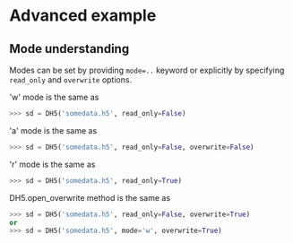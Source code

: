 # Advanced example

## Mode understanding

Modes can be set by providing `mode=..` keyword or explicitly by specifying `read_only` and `overwrite` options.

'w' mode is the same as

```python
>>> sd = DH5('somedata.h5', read_only=False)
```

'a' mode is the same as

```python
>>> sd = DH5('somedata.h5', read_only=False, overwrite=False)
```

'r' mode is the same as

```python
>>> sd = DH5('somedata.h5', read_only=True)
```

DH5.open_overwrite method is the same as

```python
>>> sd = DH5('somedata.h5', read_only=False, overwrite=True)
or
>>> sd = DH5('somedata.h5', mode='w', overwrite=True)
```
